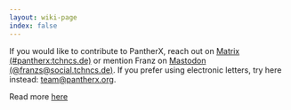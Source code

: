 ```yaml
---
layout: wiki-page
index: false
---
```


If you would like to contribute to PantherX, reach out on [Matrix (#pantherx:tchncs.de)](https://matrix.to/#/#pantherx:tchncs.de) or mention Franz on [Mastodon (@franzs@social.tchncs.de)](https://social.tchncs.de/@franzs). If you prefer using electronic letters, try here instead: [team@pantherx.org](mailto:team@pantherx.org).

Read more [here](https://github.com/PantherXOS/planning#contributors)

